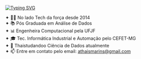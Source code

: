 [![Typing SVG](https://readme-typing-svg.demolab.com?font=Open+Sans&size=19&pause=1000&color=9505E3&center=true&vCenter=true&random=false&width=1000&lines=Hello%2C+World!%F0%9F%96%96;Bem-vindo+ao+universo+Thaistudandoo!%F0%9F%8C%8C;Eu+sou+a+Tha%C3%ADs+Marins%E2%9C%A8;Nesse+espa%C3%A7o+documento+meus+estudos;e+projetos+de+ci%C3%AAncia+de+dados.;Fica+pra+ver!+%F0%9F%92%9C)](https://git.io/typing-svg)

✦ 👩‍💻 No lado Tech da força desde 2014 <br>
✦ 📚 Pós Graduada em Análise de Dados <br>
✦ 📊 Engenheira Computacional pela UFJF <br>
✦ 🎓 Tec. Informática Industrial e Automação pelo CEFET-MG <br>
✦ 🌱 Thaistudandoo Ciência de Dados atualmente <br>
✦ 📫 Entre em contato pelo email: athaismarins@gmail.com <br>
